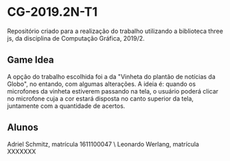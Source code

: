 # CG-2019.2N-T1
Repositório criado para a realização do trabalho utilizando a biblioteca three js, da disciplina de Computação Gráfica, 2019/2.

## Game Idea
A opção do trabalho escolhida foi a da "Vinheta do plantão de notícias da Globo", no entando, com algumas alterações. 
A ideia é: quando os microfones da vinheta estiverem passando na tela, o usuário poderá clicar no microfone 
cuja a cor estará disposta no canto superior da tela, juntamente com a quantidade de acertos.

## Alunos
Adriel Schmitz, matrícula 1611100047 \\
Leonardo Werlang, matrícula XXXXXXX
